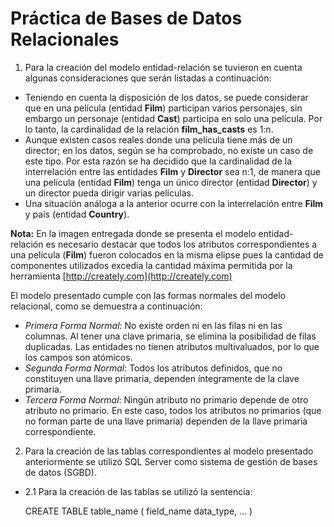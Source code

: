 # Práctica de Bases de Datos Relacionales

1. Para la creación del modelo entidad-relación se tuvieron en cuenta algunas consideraciones que serán listadas a continuación:

* Teniendo en cuenta la disposición de los datos, se puede considerar que en una película (entidad **Film**) participan varios personajes, sin embargo un personaje (entidad **Cast**) participa en solo una película. Por lo tanto, la cardinalidad de la relación **film_has_casts** es 1:n.
* Aunque existen casos reales donde una película tiene más de un director; en los datos, según se ha comprobado, no existe un caso de este tipo. Por esta razón se ha decidido que la cardinalidad de la interrelación entre las entidades **Film** y **Director** sea n:1, de manera que una película (entidad **Film**) tenga un único director (entidad **Director**) y un director pueda dirigir varias películas.
* Una situación análoga a la anterior ocurre con la interrelación entre **Film** y país (entidad **Country**).

**Nota:** En la imagen entregada donde se presenta el modelo entidad-relación es necesario destacar que todos los atributos correspondientes a una película (**Film**) fueron colocados en la misma elipse pues la cantidad de componentes utilizados excedía la cantidad máxima permitida por la herramienta [http://creately.com](http://creately.com)

El modelo presentado cumple con las formas normales del modelo relacional, como se demuestra a continuación:

* *Primera Forma Normal*: No existe orden ni en las filas ni en las columnas. Al tener una clave primaria, se elimina la posibilidad de filas duplicadas. Las entidades no tienen atributos multivaluados, por lo que los campos son atómicos.
* *Segunda Forma Normal*: Todos los atributos definidos, que no constituyen una llave primaria, dependen íntegramente de la clave primaria.
* *Tercera Forma Normal*: Ningún atributo no primario depende de otro atributo no primario. En este caso, todos los atributos no primarios (que no forman parte de una llave primaria) dependen de la llave primaria correspondiente.

2. Para la creación de las tablas correspondientes al modelo presentado anteriormente se utilizó SQL Server como sistema de gestión de bases de datos (SGBD).

* 2.1 Para la creación de las tablas se utilizó la sentencia:
  
  CREATE TABLE table_name
  ( 
     field_name data_type,
     ...
  )
   


